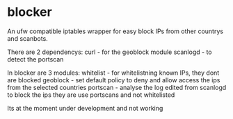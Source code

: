 # blocker
An ufw compatible iptables wrapper for easy block IPs from other countrys and scanbots.

There are 2 dependencys:
curl - for the geoblock module
scanlogd - to detect the portscan

In blocker are 3 modules:
whitelist - for whitelistning known IPs, they dont are blocked
geoblock - set default policy to deny and allow access the ips from the selected countries
portscan - analyse the log edited from scanlogd to block the ips they are use portscans and not whitelisted 



Its at the moment under development and not working
